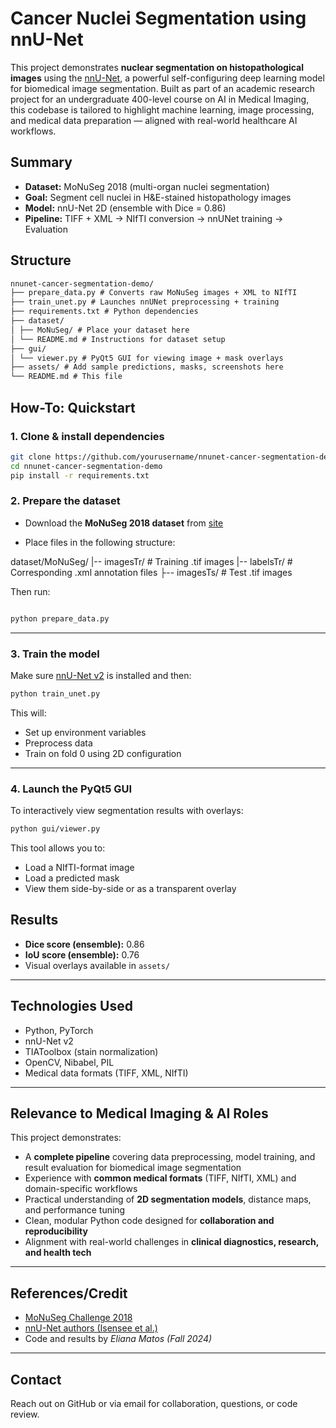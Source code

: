 
# Cancer Nuclei Segmentation using nnU-Net

This project demonstrates **nuclear segmentation on histopathological images** using the [nnU-Net](https://github.com/MIC-DKFZ/nnUNet), a powerful self-configuring deep learning model for biomedical image segmentation. Built as part of an academic research project for an undergraduate 400-level course on AI in Medical Imaging, this codebase is tailored to highlight machine learning, image processing, and medical data preparation — aligned with real-world healthcare AI workflows.

## Summary

- **Dataset:** MoNuSeg 2018 (multi-organ nuclei segmentation)
- **Goal:** Segment cell nuclei in H&E-stained histopathology images
- **Model:** nnU-Net 2D (ensemble with Dice = 0.86)
- **Pipeline:** TIFF + XML → NIfTI conversion → nnUNet training → Evaluation

## Structure

```txt
nnunet-cancer-segmentation-demo/
├── prepare_data.py # Converts raw MoNuSeg images + XML to NIfTI
├── train_unet.py # Launches nnUNet preprocessing + training
├── requirements.txt # Python dependencies
├── dataset/
│ ├── MoNuSeg/ # Place your dataset here
│ └── README.md # Instructions for dataset setup
├── gui/
│ └── viewer.py # PyQt5 GUI for viewing image + mask overlays
├── assets/ # Add sample predictions, masks, screenshots here
└── README.md # This file
```

## How-To: Quickstart

### 1. Clone & install dependencies

```bash
git clone https://github.com/yourusername/nnunet-cancer-segmentation-demo.git
cd nnunet-cancer-segmentation-demo
pip install -r requirements.txt
```

### 2. Prepare the dataset

- Download the **MoNuSeg 2018 dataset** from [site](https://monuseg.grand-challenge.org/Data/)

- Place files in the following structure:

dataset/MoNuSeg/
|-- imagesTr/    # Training .tif images
|-- labelsTr/    # Corresponding .xml annotation files
├-- imagesTs/    # Test .tif images

Then run:

```bash

python prepare_data.py

```

---

### 3. Train the model

Make sure [nnU-Net v2](https://github.com/MIC-DKFZ/nnUNet) is installed and then:

```bash
python train_unet.py
```

This will:
- Set up environment variables
- Preprocess data
- Train on fold 0 using 2D configuration

---

### 4. Launch the PyQt5 GUI

To interactively view segmentation results with overlays:

```bash
python gui/viewer.py
```

This tool allows you to:
- Load a NIfTI-format image
- Load a predicted mask
- View them side-by-side or as a transparent overlay

## Results

- **Dice score (ensemble):** 0.86
- **IoU score (ensemble):** 0.76
- Visual overlays available in `assets/`

---

## Technologies Used

- Python, PyTorch
- nnU-Net v2
- TIAToolbox (stain normalization)
- OpenCV, Nibabel, PIL
- Medical data formats (TIFF, XML, NIfTI)

---

## Relevance to Medical Imaging & AI Roles

This project demonstrates:

- A **complete pipeline** covering data preprocessing, model training, and result evaluation for biomedical image segmentation
- Experience with **common medical formats** (TIFF, NIfTI, XML) and domain-specific workflows
- Practical understanding of **2D segmentation models**, distance maps, and performance tuning
- Clean, modular Python code designed for **collaboration and reproducibility**
- Alignment with real-world challenges in **clinical diagnostics, research, and health tech**


---

## References/Credit

- [MoNuSeg Challenge 2018](https://monuseg.grand-challenge.org/)
- [nnU-Net authors (Isensee et al.)](https://arxiv.org/abs/1809.10486)
- Code and results by *Eliana Matos (Fall 2024)*

---

## Contact

Reach out on GitHub or via email for collaboration, questions, or code review.
